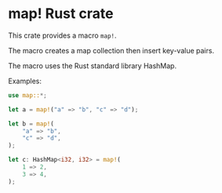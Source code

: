 # map! Rust crate

This crate provides a macro `map!`.

The macro creates a map collection then insert key-value pairs.

The macro uses the Rust standard library HashMap.

Examples:

```rust
use map::*;

let a = map!("a" => "b", "c" => "d");

let b = map!(
    "a" => "b", 
    "c" => "d",
);

let c: HashMap<i32, i32> = map!(
    1 => 2,
    3 => 4,
);
```
